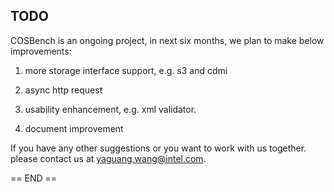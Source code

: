 TODO
----
COSBench is an ongoing project, in next six months, we plan to make below improvements:

1. more storage interface support, e.g. s3 and cdmi

2. async http request

3. usability enhancement, e.g. xml validator.

4. document improvement


If you have any other suggestions or you want to work with us together. please contact us at yaguang.wang@intel.com.


== END ==

